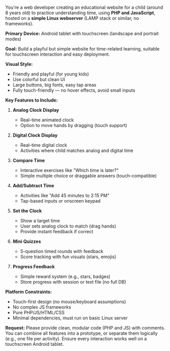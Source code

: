 You're a web developer creating an educational website for a child (around 8 years old) to practice understanding time, using **PHP and JavaScript**, hosted on a **simple Linux webserver** (LAMP stack or similar, no frameworks).

**Primary Device:** Android tablet with touchscreen (landscape and portrait modes)

**Goal:** Build a playful but simple website for time-related learning, suitable for touchscreen interaction and easy deployment.

**Visual Style:** 
- Friendly and playful (for young kids)
- Use colorful but clean UI
- Large buttons, big fonts, easy tap areas
- Fully touch-friendly — no hover effects, avoid small inputs

**Key Features to Include:**

1. **Analog Clock Display**
   - Real-time animated clock
   - Option to move hands by dragging (touch support)

2. **Digital Clock Display**
   - Real-time digital clock
   - Activities where child matches analog and digital time

3. **Compare Time**
   - Interactive exercises like "Which time is later?"
   - Simple multiple choice or draggable answers (touch-compatible)

4. **Add/Subtract Time**
   - Activities like "Add 45 minutes to 2:15 PM"
   - Tap-based inputs or onscreen keypad

5. **Set the Clock**
   - Show a target time
   - User sets analog clock to match (drag hands)
   - Provide instant feedback if correct

6. **Mini Quizzes**
   - 5-question timed rounds with feedback
   - Score tracking with fun visuals (stars, emojis)

7. **Progress Feedback**
   - Simple reward system (e.g., stars, badges)
   - Store progress with session or text file (no full DB)

**Platform Constraints:**
- Touch-first design (no mouse/keyboard assumptions)
- No complex JS frameworks
- Pure PHP/JS/HTML/CSS
- Minimal dependencies, must run on basic Linux server

**Request:** 
Please provide clean, modular code (PHP and JS) with comments. You can combine all features into a prototype, or separate them logically (e.g., one file per activity). Ensure every interaction works well on a touchscreen Android tablet.
